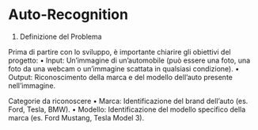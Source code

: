 # Auto-Recognition

1. Definizione del Problema

Prima di partire con lo sviluppo, è importante chiarire gli obiettivi del progetto:
	•	Input: Un’immagine di un’automobile (può essere una foto, una foto da una webcam o un’immagine scattata in qualsiasi condizione).
	•	Output: Riconoscimento della marca e del modello dell’auto presente nell’immagine.

Categorie da riconoscere
	•	Marca: Identificazione del brand dell’auto (es. Ford, Tesla, BMW).
	•	Modello: Identificazione del modello specifico della marca (es. Ford Mustang, Tesla Model 3).